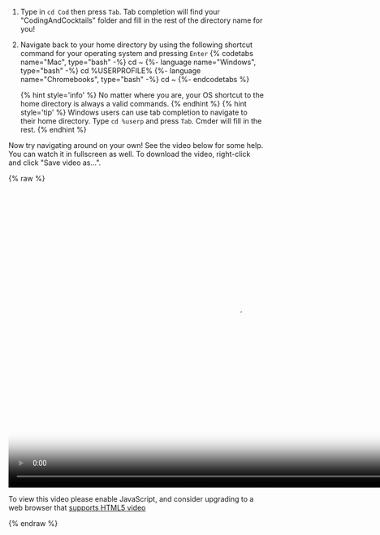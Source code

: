 1. Type in `cd Cod` then press `Tab`. Tab completion will find your "CodingAndCocktails" folder and fill in the rest of the directory name for you!

1. Navigate back to your home directory by using the following shortcut command for your operating system and pressing `Enter`
   {% codetabs name="Mac", type="bash" -%} 
   cd ~
   {%- language name="Windows", type="bash" -%} 
   cd %USERPROFILE%
   {%- language name="Chromebooks", type="bash" -%} 
   cd ~
   {%- endcodetabs %}

   {% hint style='info' %}
No matter where you are, your OS shortcut to the home directory is always a valid commands.
    {% endhint %}
    {% hint style='tip' %}
Windows users can use tab completion to navigate to their home directory. Type `cd %userp` and press `Tab`. Cmder will fill in the rest.
    {% endhint %}


Now try navigating around on your own! See the video below for some help. You can watch it in fullscreen as well. To download the video, right-click and click "Save video as...".

{% raw %}
  <video id="CLI_Part1" class="video-js" controls preload="auto" width="900" height="600"
  poster="CLI_Part1.jpg" data-setup="{}">
  <source src="videos/CLI_Part1.mp4" type='video/mp4'>
  <p class="vjs-no-js">
    To view this video please enable JavaScript, and consider upgrading to a web browser that
    <a href="http://videojs.com/html5-video-support/" target="_blank">supports HTML5 video</a>
  </p>
  </video>
{% endraw %}